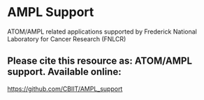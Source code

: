 # AMPL Support 

ATOM/AMPL related applications supported by Frederick National Laboratory for Cancer Research (FNLCR)

## Please cite this resource as: ATOM/AMPL support. Available online: 
   https://github.com/CBIIT/AMPL_support
